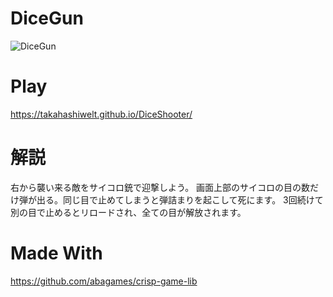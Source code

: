 # DiceGun
![DiceGun](https://user-images.githubusercontent.com/25281086/127986754-55f5c4ee-4e0a-45d1-9357-f8bee371fafc.gif)
# Play
https://takahashiwelt.github.io/DiceShooter/
# 解説
右から襲い来る敵をサイコロ銃で迎撃しよう。
画面上部のサイコロの目の数だけ弾が出る。同じ目で止めてしまうと弾詰まりを起こして死にます。
3回続けて別の目で止めるとリロードされ、全ての目が解放されます。
# Made With
https://github.com/abagames/crisp-game-lib

